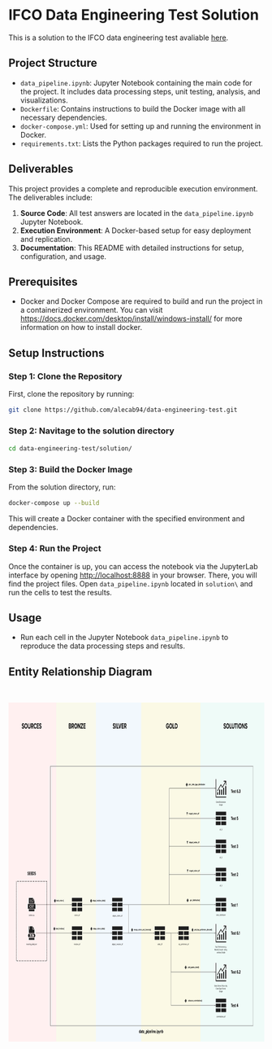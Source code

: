 # IFCO Data Engineering Test Solution

This is a solution to the IFCO data engineering test avaliable [here](https://github.com/Digital-IFCO/data-engineering-test).

## Project Structure

- `data_pipeline.ipynb`: Jupyter Notebook containing the main code for the project. It includes data processing steps, unit testing, analysis, and visualizations.
- `Dockerfile`: Contains instructions to build the Docker image with all necessary dependencies.
- `docker-compose.yml`: Used for setting up and running the environment in Docker.
- `requirements.txt`: Lists the Python packages required to run the project.

## Deliverables

This project provides a complete and reproducible execution environment. The deliverables include:

1. **Source Code**: All test answers are located in the `data_pipeline.ipynb` Jupyter Notebook.
2. **Execution Environment**: A Docker-based setup for easy deployment and replication.
3. **Documentation**: This README with detailed instructions for setup, configuration, and usage.

## Prerequisites

- Docker and Docker Compose are required to build and run the project in a containerized environment. You can visit https://docs.docker.com/desktop/install/windows-install/ for more information on how to install docker.

## Setup Instructions

### Step 1: Clone the Repository

First, clone the repository by running:

```bash
git clone https://github.com/alecab94/data-engineering-test.git
```

### Step 2: Navitage to the solution directory

```bash
cd data-engineering-test/solution/
```

### Step 3: Build the Docker Image

From the solution directory, run:

```bash
docker-compose up --build
```

This will create a Docker container with the specified environment and dependencies.

### Step 4: Run the Project

Once the container is up, you can access the notebook via the JupyterLab interface by opening [http://localhost:8888](http://localhost:8888) in your browser.
There, you will find the project files. Open `data_pipeline.ipynb` located in `solution\` and run the cells to test the results.

## Usage

- Run each cell in the Jupyter Notebook `data_pipeline.ipynb` to reproduce the data processing steps and results.

## Entity Relationship Diagram

<br />

<p align="center">
  <img src="erd.png" alt="data_pipeline_erd" width="896" height="666">
</p>

<br />
